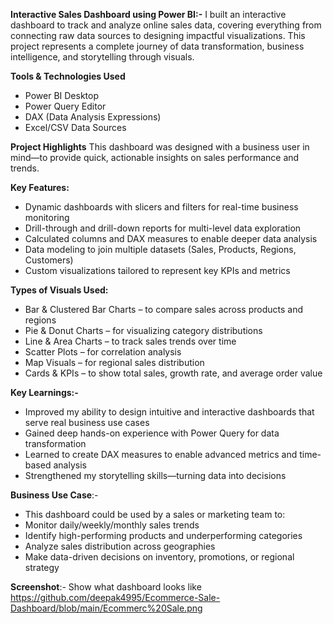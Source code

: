 **Interactive Sales Dashboard using Power BI:-**
I built an interactive dashboard to track and analyze online sales data, covering everything from connecting raw data sources to designing impactful visualizations. This project represents a complete journey of data transformation, business intelligence, and storytelling through visuals.

**Tools & Technologies Used**
- Power BI Desktop
- Power Query Editor
- DAX (Data Analysis Expressions)
- Excel/CSV Data Sources

**Project Highlights**
This dashboard was designed with a business user in mind—to provide quick, actionable insights on sales performance and trends.

**Key Features:**
- Dynamic dashboards with slicers and filters for real-time business monitoring
- Drill-through and drill-down reports for multi-level data exploration
- Calculated columns and DAX measures to enable deeper data analysis
- Data modeling to join multiple datasets (Sales, Products, Regions, Customers)
- Custom visualizations tailored to represent key KPIs and metrics

**Types of Visuals Used:**
- Bar & Clustered Bar Charts – to compare sales across products and regions
- Pie & Donut Charts – for visualizing category distributions
- Line & Area Charts – to track sales trends over time
- Scatter Plots – for correlation analysis
- Map Visuals – for regional sales distribution
- Cards & KPIs – to show total sales, growth rate, and average order value

**Key Learnings:-**
- Improved my ability to design intuitive and interactive dashboards that serve real business use cases
- Gained deep hands-on experience with Power Query for data transformation
- Learned to create DAX measures to enable advanced metrics and time-based analysis
- Strengthened my storytelling skills—turning data into decisions

**Business Use Case**:-
- This dashboard could be used by a sales or marketing team to:
- Monitor daily/weekly/monthly sales trends
- Identify high-performing products and underperforming categories
- Analyze sales distribution across geographies
- Make data-driven decisions on inventory, promotions, or regional strategy

**Screenshot**:- Show what dashboard looks like https://github.com/deepak4995/Ecommerce-Sale-Dashboard/blob/main/Ecommerc%20Sale.png
